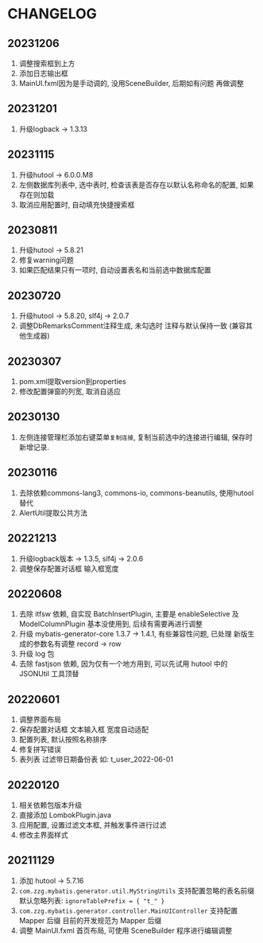 # CHANGELOG

## 20231206

1. 调整搜索框到上方
2. 添加日志输出框
3. MainUI.fxml因为是手动调的, 没用SceneBuilder, 后期如有问题 再做调整

## 20231201

1. 升级logback -> 1.3.13

## 20231115

1. 升级hutool -> 6.0.0.M8
2. 左侧数据库列表中, 选中表时, 检查该表是否存在以默认名称命名的配置, 如果存在则加载
3. 取消应用配置时, 自动填充快捷搜索框

## 20230811

1. 升级hutool -> 5.8.21
2. 修复warning问题
3. 如果匹配结果只有一项时, 自动设置表名和当前选中数据库配置

## 20230720

1. 升级hutool -> 5.8.20, slf4j -> 2.0.7
2. 调整DbRemarksComment注释生成, 未勾选时 注释与默认保持一致 (兼容其他生成器)

## 20230307

1. pom.xml提取version到properties
2. 修改配置弹窗的列宽, 取消自适应

## 20230130

1. 左侧连接管理栏添加右键菜单`复制连接`, 复制当前选中的连接进行编辑, 保存时新增记录.

## 20230116

1. 去除依赖commons-lang3, commons-io, commons-beanutils, 使用hutool替代
2. AlertUtil提取公共方法

## 20221213

1. 升级logback版本 -> 1.3.5, slf4j -> 2.0.6
2. 调整保存配置对话框 输入框宽度

## 20220608

1. 去除 itfsw 依赖, 自实现 BatchInsertPlugin, 主要是 enableSelective 及 ModelColumnPlugin 基本没使用到, 后续有需要再进行调整
2. 升级 mybatis-generator-core 1.3.7 -> 1.4.1, 有些兼容性问题, 已处理
   新版生成的参数名有调整 record -> row
3. 升级 log 包
4. 去除 fastjson 依赖, 因为仅有一个地方用到, 可以先试用 hutool 中的 JSONUtil 工具顶替

## 20220601

1. 调整界面布局
2. 保存配置对话框 文本输入框 宽度自动适配
3. 配置列表, 默认按照名称排序
4. 修复拼写错误
5. 表列表 过滤带日期备份表 如: t_user_2022-06-01

## 20220120

1. 相关依赖包版本升级
2. 直接添加 LombokPlugin.java
3. 应用配置, 设置过滤文本框, 并触发事件进行过滤
4. 修改主界面样式

## 20211129

1. 添加 hutool -> 5.7.16
2. `com.zzg.mybatis.generator.util.MyStringUtils` 支持配置忽略的表名前缀
   默认忽略列表: `ignoreTablePrefix = { "t_" }`
3. `com.zzg.mybatis.generator.controller.MainUIController` 支持配置 Mapper 后缀
   目前的开发规范为 Mapper 后缀
4. 调整 MainUI.fxml 首页布局, 可使用 SceneBuilder 程序进行编辑调整
